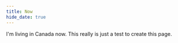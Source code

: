 ```yaml
---
title: Now
hide_date: true
---
```


I'm living in Canada now. This really is just a test to create this page.
